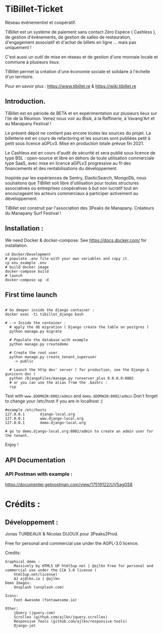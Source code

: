 # TiBillet-Ticket

Réseau événementiel et coopératif.

TiBillet est un système de paiement sans contact Zéro Espèce ( Cashless ), de gestion d'évènements, de gestion de salles
de restauration, d'engagement associatif et d'achat de billets en ligne … mais pas uniquement !

C'est aussi un outil de mise en réseau et de gestion d'une monnaie locale et commune à plusieurs lieux.

TiBillet permet la création d'une économie sociale et solidaire à l'échelle d'un territoire.

Pour en savoir plus : https://www.tibillet.re & https://wiki.tibillet.re

## Introduction.

TiBillet est en période de BETA et en expérimentation sur plusieurs lieux sur l'ile de la Réunion. Venez nous voir au
Bisik, à la Raffinerie, à Vavang'Art et au Manapany Festival !

Le présent dépot ne contient pas encore toutes les sources du projet. La billetterie est en cours de refactoring et les
sources sont publiées petit à petit sous licence aGPLv3. Mise en production totale prévue fin 2021.

Le Cashless est en cours d'audit de sécurité et sera publié sous licence de type BSL : open-source et libre en dehors de
toute utilisation commerciale type SaaS, avec mise en licence aGPLv3 progressive au fil des financements et des
rentabilisations du développement.

Inspirée par les expériences de Sentry, ElasticSearch, MongoDb, nous souhaitons que TiBillet soit libre d'utilisation
pour toutes structures associatives ou entreprises coopératives à but non lucratif tout en encourageant les acteurs
commerciaux à participer activement au développement.

TiBillet est construit par l'association des 3Peaks de Manapany. Créateurs du Manapany Surf Festival !

## Installation :

We need Docker & docker-compose. See https://docs.docker.com/ for installation.

```shell
cd Docker/Development
# populate .env file with your own variables and copy it.
cp env_example .env
# build docker image
docker-compose build
# launch 
docker-compose up -d
```

## First time launch

```shell

# Go deeper inside the django container :
docker exec -ti tibillet_django bash

# --> Inside the container :
  # apply the db migration ( Django créate the table on postgres )
  python manage.py migrate
  
  # Populate the database with example
  python manage.py createdemo
  
  # Create the root user 
  python manage.py create_tenant_superuser
    -> public
    
  # Launch the http dev' server ( for production, see the Django & gunicorn doc ) 
  python /DjangoFiles/manage.py runserver_plus 0.0.0.0:8002
  # or you can use the alias from the .bashrc : 
  rsp 
```

Test with ```www.$DOMAIN:8002/admin``` and ```demo.$DOMAIN:8002/admin```
Don't forget to change your /etc/host if you are in localhost :)

```
#example /etc/hosts
127.0.0.1       django-local.org
127.0.0.1       www.django-local.org
127.0.0.1       demo.django-local.org

# go to demo.django-local.org:8002/admin to create an admin user for the tenant. 
```

Enjoy !

## API Documentation 

### API Postman with example :
https://documenter.getpostman.com/view/17519122/UV5agG58

# Crédits :

## Développement :

Jonas TURBEAUX & Nicolas DIJOUX pour 3Peaks2Prod.

Free for personal and commercial use under the AGPL-3.0 licence.

Credits:

    Graphical démo :
        Massively by HTML5 UP html5up.net | @ajlkn Free for personal and commercial use under the CCA 3.0 license (
        html5up.net/license)
        AJ aj@lkn.io | @ajlkn
	Demo Images:
		Unsplash (unsplash.com)

	Icons:
		Font Awesome (fontawesome.io)

	Other:
		jQuery (jquery.com)
		Scrollex (github.com/ajlkn/jquery.scrollex)
		Responsive Tools (github.com/ajlkn/responsive-tools)
        Django-jet
        